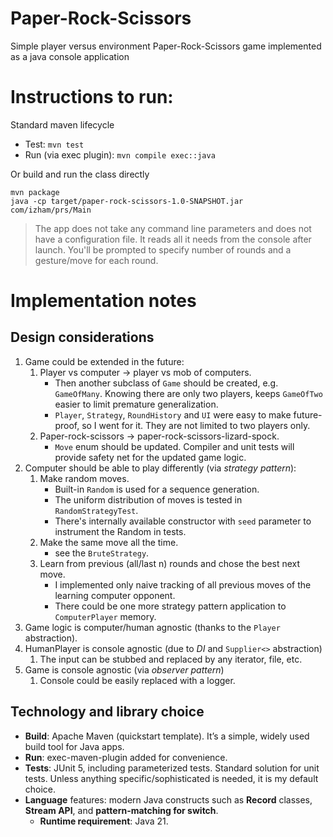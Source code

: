 # Paper-Rock-Scissors
Simple player versus environment Paper-Rock-Scissors game implemented as a java console application

# Instructions to run:
Standard maven lifecycle
- Test: ```mvn test```
- Run (via exec plugin): ```mvn compile exec::java```

Or build and run the class directly
```
mvn package
java -cp target/paper-rock-scissors-1.0-SNAPSHOT.jar com/izham/prs/Main
```

> The app does not take any command line parameters and does not have a configuration file. It reads all it needs from the console after launch. You'll be prompted to specify number of rounds and a gesture/move for each round.  

# Implementation notes
## Design considerations
1. Game could be extended in the future: 
   1. Player vs computer -> player vs mob of computers.
      - Then another subclass of `Game` should be created, e.g. `GameOfMany`. Knowing there are only two players, keeps `GameOfTwo` easier to limit premature generalization.
      - `Player`, `Strategy`, `RoundHistory` and `UI` were easy to make future-proof, so I went for it. They are not limited to two players only. 
   2. Paper-rock-scissors -> paper-rock-scissors-lizard-spock.
      - `Move` enum should be updated. Compiler and unit tests will provide safety net for the updated game logic.
2. Computer should be able to play differently (via _strategy pattern_):
   1. Make random moves.
      - Built-in `Random` is used for a sequence generation.
      - The uniform distribution of moves is tested in `RandomStrategyTest`.
      - There's internally available constructor with `seed` parameter to instrument the Random in tests.
   2. Make the same move all the time.
      - see the `BruteStrategy`.
   3. Learn from previous (all/last n) rounds and chose the best next move.
      - I implemented only naive tracking of all previous moves of the learning computer opponent.
      - There could be one more strategy pattern application to `ComputerPlayer` memory. 
3. Game logic is computer/human agnostic (thanks to the `Player` abstraction).
4. HumanPlayer is console agnostic (due to _DI_ and `Supplier<>` abstraction)
   1. The input can be stubbed and replaced by any iterator, file, etc.
5. Game is console agnostic (via _observer pattern_)
   1. Console could be easily replaced with a logger.
   

## Technology and library choice
- **Build**: Apache Maven (quickstart template). It’s a simple, widely used build tool for Java apps.
- **Run**: exec-maven-plugin added for convenience.
- **Tests**: JUnit 5, including parameterized tests. Standard solution for unit tests. Unless anything specific/sophisticated is needed, it is my default choice. 
- **Language** features: modern Java constructs such as **Record** classes, **Stream API**, and **pattern-matching for switch**.
  - **Runtime requirement**: Java 21.